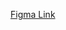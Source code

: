[Figma Link](https://www.figma.com/proto/mofx6zvhQdMcVxHWRKa1Qf/EATTT?node-id=77-432&t=XB8o4FnFwLTDK1nf-1)
